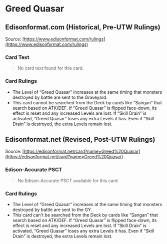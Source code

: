# Greed Quasar

## Edisonformat.com (Historical, Pre-UTW Rulings)

Source: [https://www.edisonformat.com/rulings](https://www.edisonformat.com/rulings)

### Card Text

> No card text found for this card.

### Card Rulings

*   The Level of “Greed Quasar” increases at the same timing that monsters destroyed by battle are sent to the Graveyard.
*   This card cannot be searched from the Deck by cards like “Sangan” that search based on ATK/DEF. If “Greed Quasar” is flipped face-down, its effect is reset and any increased Levels are lost. If “Skill Drain” is activated, “Greed Quasar” loses any extra Levels it has. Even if “Skill Drain” is destroyed, the extra Levels remain lost.

## Edisonformat.net (Revised, Post-UTW Rulings)

Source: [https://edisonformat.net/card?name=Greed%20Quasar](https://edisonformat.net/card?name=Greed%20Quasar)

### Edison-Accurate PSCT

> No Edison-Accurate PSCT available for this card.

### Card Rulings

*   The Level of “Greed Quasar” increases at the same timing that monsters destroyed by battle are sent to the GY.
*   This card can't be searched from the Deck by cards like “Sangan” that search based on ATK/DEF. If “Greed Quasar” is flipped face-down, its effect is reset and any increased Levels are lost. If “Skill Drain” is activated, “Greed Quasar” loses any extra Levels it has. Even if “Skill Drain” is destroyed, the extra Levels remain lost.
            